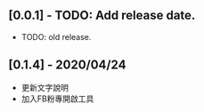 ## [0.0.1] - TODO: Add release date.

* TODO: old release.
## [0.1.4] - 2020/04/24

* 更新文字說明
* 加入FB粉專開啟工具
